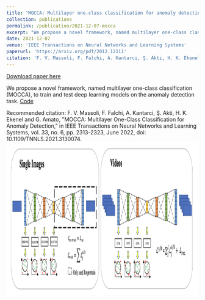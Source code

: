 ```yaml
---
title: "MOCCA: Multilayer one-class classification for anomaly detection"
collection: publications
permalink: /publication/2021-12-07-mocca
excerpt: "We propose a novel framework, named multilayer one-class classification (MOCCA), to train and test deep learning models on the anomaly detection task. [Code](https://github.com/fvmassoli/mocca-anomaly-detection)<br/> <img src='/images/mocca.png' width=800 height=400>"
date: 2021-12-07
venue: 'IEEE Transactions on Neural Networks and Learning Systems'
paperurl: 'https://arxiv.org/pdf/2012.12111'
citation: 'F. V. Massoli, F. Falchi, A. Kantarci, Ş. Akti, H. K. Ekenel and G. Amato, &quot;MOCCA: Multilayer One-Class Classification for Anomaly Detection,&quot; in IEEE Transactions on Neural Networks and Learning Systems, vol. 33, no. 6, pp. 2313-2323, June 2022, doi: 10.1109/TNNLS.2021.3130074.'
---
```


<a href='https://arxiv.org/pdf/2012.12111'>Download paper here</a>

We propose a novel framework, named multilayer one-class classification (MOCCA), to train and test deep learning models on the anomaly detection task. [Code](https://github.com/fvmassoli/mocca-anomaly-detection)

Recommended citation: F. V. Massoli, F. Falchi, A. Kantarci, Ş. Akti, H. K. Ekenel and G. Amato, "MOCCA: Multilayer One-Class Classification for Anomaly Detection," in IEEE Transactions on Neural Networks and Learning Systems, vol. 33, no. 6, pp. 2313-2323, June 2022, doi: 10.1109/TNNLS.2021.3130074.
<br/> <img src='/images/mocca.png' width=800 height=400>